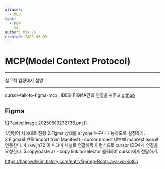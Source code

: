 ```yaml
---
aliases:
  - MCP
tags:
  - MCP
  - AI
author: Min Jo
created: 2025-05-03
---
```

# MCP(Model Context Protocol)
----
실무적 입장에서 설명 : 



---


cursor-talk-to-figma-mcp : IDE와 FIGMA간의 연결을 해주고 
[github](https://github.com/sonnylazuardi/cursor-talk-to-figma-mcp)
## Figma 

![[Pasted image 20250503232736.png]]


1.명령어 차례대로 진행
2.Figma 상태를 anyone 누구나 가능하도록 설정하기.
3.Figma와 연동(import from Manifest) - cursor project 내부에 manifest.json과 연동한다.
4.kkwijn72 이 피그마 채널로 연결해줘 이런식으로 cursor IDE에게 연결을 요청한다.
5.copy/paste as - copy link to selector 클릭하여 cursor에게 전달하기.

https://happydhkim.tistory.com/entry/Spring-Boot-Java-vs-Kotlin
